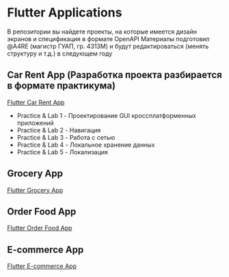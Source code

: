 # Flutter Applications

В репозитории вы найдете проекты, на которые имеется дизайн экранов и спецификация в формате OpenAPI
Материалы подготовил @A4RE (магистр ГУАП, гр. 4313М) и будут редактироваться (менять структуру и т.д.) в следующем году

## Car Rent App (Разработка проекта разбирается в формате практикума)
[Flutter Car Rent App](https://www.figma.com/design/N5XJsNPI3qzT12kt8hUmCK/Flutter-App?node-id=3-46612&p=f&t=ffCUvZZYhGrbfqkm-0)

* Practice & Lab 1 - Проектирование GUI кроссплатформенных приложений
* Practice & Lab 2 - Навигация
* Practice & Lab 3 - Работа с сетью
* Practice & Lab 4 - Локальное хранение данных
* Practice & Lab 5 - Локализация

## Grocery App
[Flutter Grocery App](https://www.figma.com/design/s6VaZvoq1Ky2AqkcdMeVQQ/Flutter-Grocery-App?node-id=0-1&t=PtYHop2ooE8lyWBo-1)

## Order Food App
[Flutter Order Food App](https://www.figma.com/design/pWrAqZiEgxudZ2sGSJ7IVX/Order-Food-Flutter-App?t=PtYHop2ooE8lyWBo-1)

## E-commerce App
[Flutter E-commerce App](https://www.figma.com/design/89xUitMJ0OVKv1X7qblj2A/E-comerce-Flutter-App?t=PtYHop2ooE8lyWBo-1)

